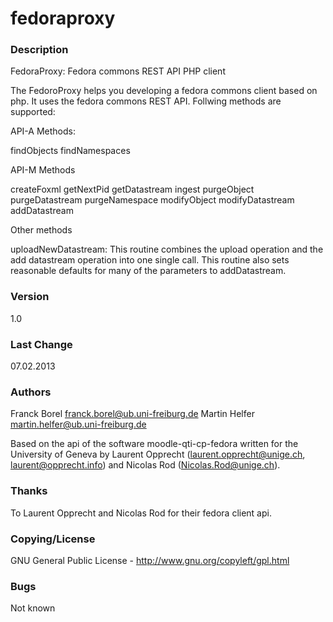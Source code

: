 fedoraproxy
===========

### Description
FedoraProxy: Fedora commons REST API PHP client

The FedoroProxy helps you developing a fedora commons client based on php. It uses the fedora commons REST API. Follwing methods are supported:

API-A Methods:

findObjects
findNamespaces

API-M Methods

createFoxml
getNextPid
getDatastream
ingest
purgeObject
purgeDatastream
purgeNamespace
modifyObject
modifyDatastream
addDatastream


Other methods 


uploadNewDatastream: This routine combines the upload operation and the add datastream operation into one single call.
This routine also sets reasonable defaults for many of the parameters to addDatastream.





### Version
1.0

### Last Change 
07.02.2013

### Authors
Franck Borel <franck.borel@ub.uni-freiburg.de>
Martin Helfer <martin.helfer@ub.uni-freiburg.de>

Based on the api of the software moodle-qti-cp-fedora written for the
University of Geneva by Laurent Opprecht (<laurent.opprecht@unige.ch>, <laurent@opprecht.info>)
and Nicolas Rod (<Nicolas.Rod@unige.ch>).

### Thanks
To Laurent Opprecht and Nicolas Rod for their fedora client api.


### Copying/License
GNU General Public License - http://www.gnu.org/copyleft/gpl.html

### Bugs
Not known
